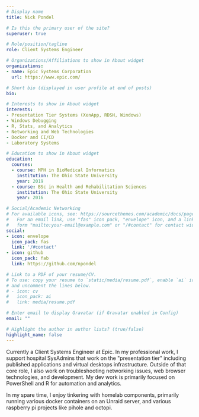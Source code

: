 ```yaml
---
# Display name
title: Nick Pondel

# Is this the primary user of the site?
superuser: true

# Role/position/tagline
role: Client Systems Engineer

# Organizations/Affiliations to show in About widget
organizations:
- name: Epic Systems Corporation
  url: https://www.epic.com/

# Short bio (displayed in user profile at end of posts)
bio: 

# Interests to show in About widget
interests:
- Presentation Tier Systems (XenApp, RDSH, Windows)
- Windows Debugging
- R, Stats, and Analytics
- Networking and Web Technologies
- Docker and CI/CD
- Laboratory Systems

# Education to show in About widget
education:
  courses:
  - course: MPH in BioMedical Informatics
    institution: The Ohio State University
    year: 2019
  - course: BSc in Health and Rehabilitation Sciences
    institution: The Ohio State University
    year: 2016

# Social/Academic Networking
# For available icons, see: https://sourcethemes.com/academic/docs/page-builder/#icons
#   For an email link, use "fas" icon pack, "envelope" icon, and a link in the
#   form "mailto:your-email@example.com" or "/#contact" for contact widget.
social:
- icon: envelope
  icon_pack: fas
  link: '/#contact'
- icon: github
  icon_pack: fab
  link: https://github.com/npondel

# Link to a PDF of your resume/CV.
# To use: copy your resume to `static/media/resume.pdf`, enable `ai` icons in `params.toml`, 
# and uncomment the lines below.
# - icon: cv
#   icon_pack: ai
#   link: media/resume.pdf

# Enter email to display Gravatar (if Gravatar enabled in Config)
email: ""

# Highlight the author in author lists? (true/false)
highlight_name: false
---
```


Currently a Client Systems Engineer at Epic.  In my professional work, I support hospital SysAdmins that work on the "presentation tier" including published applications and virtual desktops infrastructure.  Outside of that core role, I also work on troubleshooting networking issues, web browser technologies, and development.  My dev work is primarily focused on PowerShell and R for automation and analytics.

In my spare time, I enjoy tinkering with homelab components, primarily running various docker containers on an Unraid server, and various raspberry pi projects like pihole and octopi.
